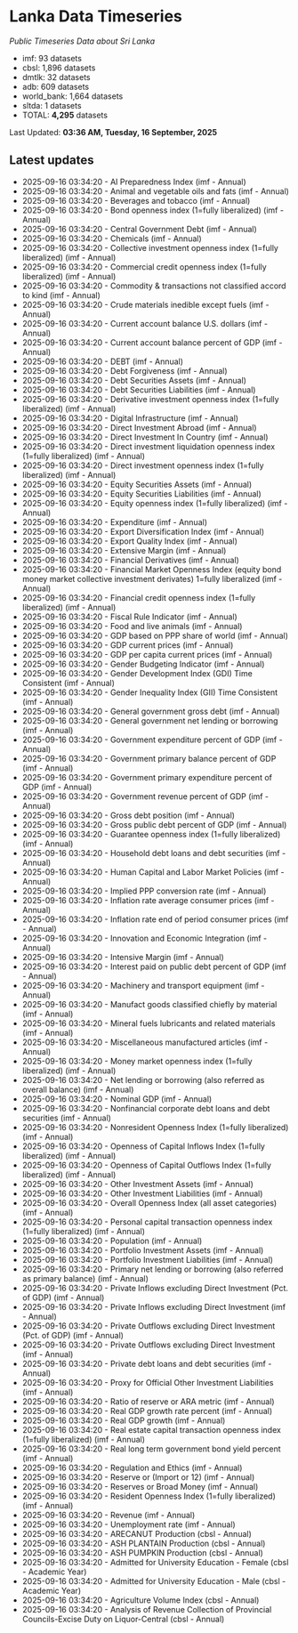 # Lanka Data Timeseries
*Public Timeseries Data about Sri Lanka*

* imf: 93 datasets
* cbsl: 1,896 datasets
* dmtlk: 32 datasets
* adb: 609 datasets
* world_bank: 1,664 datasets
* sltda: 1 datasets
* TOTAL: **4,295** datasets

Last Updated: **03:36 AM, Tuesday, 16 September, 2025**

## Latest updates

* 2025-09-16 03:34:20 - AI Preparedness Index (imf - Annual)
* 2025-09-16 03:34:20 - Animal and vegetable oils and fats (imf - Annual)
* 2025-09-16 03:34:20 - Beverages and tobacco (imf - Annual)
* 2025-09-16 03:34:20 - Bond openness index (1=fully liberalized) (imf - Annual)
* 2025-09-16 03:34:20 - Central Government Debt (imf - Annual)
* 2025-09-16 03:34:20 - Chemicals (imf - Annual)
* 2025-09-16 03:34:20 - Collective investment openness index (1=fully liberalized) (imf - Annual)
* 2025-09-16 03:34:20 - Commercial credit openness index (1=fully liberalized) (imf - Annual)
* 2025-09-16 03:34:20 - Commodity & transactions not classified accord to kind (imf - Annual)
* 2025-09-16 03:34:20 - Crude materials inedible except fuels (imf - Annual)
* 2025-09-16 03:34:20 - Current account balance U.S. dollars (imf - Annual)
* 2025-09-16 03:34:20 - Current account balance percent of GDP (imf - Annual)
* 2025-09-16 03:34:20 - DEBT (imf - Annual)
* 2025-09-16 03:34:20 - Debt Forgiveness (imf - Annual)
* 2025-09-16 03:34:20 - Debt Securities Assets (imf - Annual)
* 2025-09-16 03:34:20 - Debt Securities Liabilities (imf - Annual)
* 2025-09-16 03:34:20 - Derivative investment openness index (1=fully liberalized) (imf - Annual)
* 2025-09-16 03:34:20 - Digital Infrastructure (imf - Annual)
* 2025-09-16 03:34:20 - Direct Investment Abroad (imf - Annual)
* 2025-09-16 03:34:20 - Direct Investment In Country (imf - Annual)
* 2025-09-16 03:34:20 - Direct investment liquidation openness index (1=fully liberalized) (imf - Annual)
* 2025-09-16 03:34:20 - Direct investment openness index (1=fully liberalized) (imf - Annual)
* 2025-09-16 03:34:20 - Equity Securities Assets (imf - Annual)
* 2025-09-16 03:34:20 - Equity Securities Liabilities (imf - Annual)
* 2025-09-16 03:34:20 - Equity openness index (1=fully liberalized) (imf - Annual)
* 2025-09-16 03:34:20 - Expenditure (imf - Annual)
* 2025-09-16 03:34:20 - Export Diversification Index (imf - Annual)
* 2025-09-16 03:34:20 - Export Quality Index (imf - Annual)
* 2025-09-16 03:34:20 - Extensive Margin (imf - Annual)
* 2025-09-16 03:34:20 - Financial Derivatives (imf - Annual)
* 2025-09-16 03:34:20 - Financial Market Openness Index (equity bond money market collective investment derivates) 1=fully liberalized (imf - Annual)
* 2025-09-16 03:34:20 - Financial credit openness index (1=fully liberalized) (imf - Annual)
* 2025-09-16 03:34:20 - Fiscal Rule Indicator (imf - Annual)
* 2025-09-16 03:34:20 - Food and live animals (imf - Annual)
* 2025-09-16 03:34:20 - GDP based on PPP share of world (imf - Annual)
* 2025-09-16 03:34:20 - GDP current prices (imf - Annual)
* 2025-09-16 03:34:20 - GDP per capita current prices (imf - Annual)
* 2025-09-16 03:34:20 - Gender Budgeting Indicator (imf - Annual)
* 2025-09-16 03:34:20 - Gender Development Index (GDI) Time Consistent (imf - Annual)
* 2025-09-16 03:34:20 - Gender Inequality Index (GII) Time Consistent (imf - Annual)
* 2025-09-16 03:34:20 - General government gross debt (imf - Annual)
* 2025-09-16 03:34:20 - General government net lending or borrowing (imf - Annual)
* 2025-09-16 03:34:20 - Government expenditure percent of GDP (imf - Annual)
* 2025-09-16 03:34:20 - Government primary balance percent of GDP (imf - Annual)
* 2025-09-16 03:34:20 - Government primary expenditure percent of GDP (imf - Annual)
* 2025-09-16 03:34:20 - Government revenue percent of GDP (imf - Annual)
* 2025-09-16 03:34:20 - Gross debt position (imf - Annual)
* 2025-09-16 03:34:20 - Gross public debt percent of GDP (imf - Annual)
* 2025-09-16 03:34:20 - Guarantee openness index (1=fully liberalized) (imf - Annual)
* 2025-09-16 03:34:20 - Household debt loans and debt securities (imf - Annual)
* 2025-09-16 03:34:20 - Human Capital and Labor Market Policies (imf - Annual)
* 2025-09-16 03:34:20 - Implied PPP conversion rate (imf - Annual)
* 2025-09-16 03:34:20 - Inflation rate average consumer prices (imf - Annual)
* 2025-09-16 03:34:20 - Inflation rate end of period consumer prices (imf - Annual)
* 2025-09-16 03:34:20 - Innovation and Economic Integration (imf - Annual)
* 2025-09-16 03:34:20 - Intensive Margin (imf - Annual)
* 2025-09-16 03:34:20 - Interest paid on public debt percent of GDP (imf - Annual)
* 2025-09-16 03:34:20 - Machinery and transport equipment (imf - Annual)
* 2025-09-16 03:34:20 - Manufact goods classified chiefly by material (imf - Annual)
* 2025-09-16 03:34:20 - Mineral fuels lubricants and related materials (imf - Annual)
* 2025-09-16 03:34:20 - Miscellaneous manufactured articles (imf - Annual)
* 2025-09-16 03:34:20 - Money market openness index (1=fully liberalized) (imf - Annual)
* 2025-09-16 03:34:20 - Net lending or borrowing (also referred as overall balance) (imf - Annual)
* 2025-09-16 03:34:20 - Nominal GDP (imf - Annual)
* 2025-09-16 03:34:20 - Nonfinancial corporate debt loans and debt securities (imf - Annual)
* 2025-09-16 03:34:20 - Nonresident Openness Index (1=fully liberalized) (imf - Annual)
* 2025-09-16 03:34:20 - Openness of Capital Inflows Index (1=fully liberalized) (imf - Annual)
* 2025-09-16 03:34:20 - Openness of Capital Outflows Index (1=fully liberalized) (imf - Annual)
* 2025-09-16 03:34:20 - Other Investment Assets (imf - Annual)
* 2025-09-16 03:34:20 - Other Investment Liabilities (imf - Annual)
* 2025-09-16 03:34:20 - Overall Openness Index (all asset categories) (imf - Annual)
* 2025-09-16 03:34:20 - Personal capital transaction openness index (1=fully liberalized) (imf - Annual)
* 2025-09-16 03:34:20 - Population (imf - Annual)
* 2025-09-16 03:34:20 - Portfolio Investment Assets (imf - Annual)
* 2025-09-16 03:34:20 - Portfolio Investment Liabilities (imf - Annual)
* 2025-09-16 03:34:20 - Primary net lending or borrowing (also referred as primary balance) (imf - Annual)
* 2025-09-16 03:34:20 - Private Inflows excluding Direct Investment (Pct. of GDP) (imf - Annual)
* 2025-09-16 03:34:20 - Private Inflows excluding Direct Investment (imf - Annual)
* 2025-09-16 03:34:20 - Private Outflows excluding Direct Investment (Pct. of GDP) (imf - Annual)
* 2025-09-16 03:34:20 - Private Outflows excluding Direct Investment (imf - Annual)
* 2025-09-16 03:34:20 - Private debt loans and debt securities (imf - Annual)
* 2025-09-16 03:34:20 - Proxy for Official Other Investment Liabilities (imf - Annual)
* 2025-09-16 03:34:20 - Ratio of reserve or ARA metric (imf - Annual)
* 2025-09-16 03:34:20 - Real GDP growth rate percent (imf - Annual)
* 2025-09-16 03:34:20 - Real GDP growth (imf - Annual)
* 2025-09-16 03:34:20 - Real estate capital transaction openness index (1=fully liberalized) (imf - Annual)
* 2025-09-16 03:34:20 - Real long term government bond yield percent (imf - Annual)
* 2025-09-16 03:34:20 - Regulation and Ethics (imf - Annual)
* 2025-09-16 03:34:20 - Reserve or (Import or 12) (imf - Annual)
* 2025-09-16 03:34:20 - Reserves or Broad Money (imf - Annual)
* 2025-09-16 03:34:20 - Resident Openness Index (1=fully liberalized) (imf - Annual)
* 2025-09-16 03:34:20 - Revenue (imf - Annual)
* 2025-09-16 03:34:20 - Unemployment rate (imf - Annual)
* 2025-09-16 03:34:20 - ARECANUT Production (cbsl - Annual)
* 2025-09-16 03:34:20 - ASH PLANTAIN Production (cbsl - Annual)
* 2025-09-16 03:34:20 - ASH PUMPKIN Production (cbsl - Annual)
* 2025-09-16 03:34:20 - Admitted for University Education - Female (cbsl - Academic Year)
* 2025-09-16 03:34:20 - Admitted for University Education - Male (cbsl - Academic Year)
* 2025-09-16 03:34:20 - Agriculture Volume Index (cbsl - Annual)
* 2025-09-16 03:34:20 - Analysis of Revenue Collection of Provincial Councils-Excise Duty on Liquor-Central (cbsl - Annual)